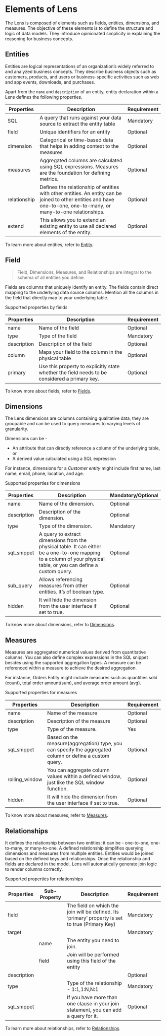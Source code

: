 # Elements of Lens

The Lens is composed of elements such as fields, entities, dimensions, and measures. The objective of these elements is to define the structure and logic of data models. They introduce opinionated simplicity in explaining the reasoning for business concepts.

## Entities

Entities are logical representations of an organization’s widely referred to and analyzed business concepts. They describe business objects such as customers, products, and users or business-specific activities such as web and app events, downloads, and purchases. 

Apart from the `name` and `description` of an entity, entity declaration within a Lens defines the following properties. 

| Properties | Description | Requirement |
| --- | --- | --- |
| SQL | A query that runs against your data source to extract the entity table | Mandatory |
| field | Unique identifiers for an entity | Optional |
| dimension | Categorical or time-based data that helps in adding context to the measures | Optional |
| measures | Aggregated columns are calculated using SQL expressions. Measures are the foundation for defining metrics. | Optional |
| relationship | Defines the relationship of entities with other entities. An entity can be joined to other entities and have one-to-one, one-to-many, or many-to-one relationships. | Optional |
| extend | This allows you to extend an existing entity to use all declared elements of the entity. | Optional |

To learn more about entities, refer to
[Entity](./entity.md).

## Field

> Field, Dimensions, Measures, and Relationships are integral to the schema of all entities you define.
> 

Fields are columns that uniquely identify an entity. The fields contain direct mapping to the underlying data source columns. Mention all the columns in the field that directly map to your underlying table. 

Supported properties by fields

| Properties | Description | Requirement |
| --- | --- | --- |
| name | Name of the field | Optional |
| type | Type of the field | Mandatory |
| description | Description of the field | Optional |
| column | Maps your field to the column in the physical table | Optional |
| primary | Use this property to explicitly state whether the field needs to be considered a primary key. | Optional |

To know more about fields, refer to
[Fields](./fields.md).

## Dimensions

The Lens dimensions are columns containing qualitative data; they are groupable and can be used to query measures to varying levels of granularity. 

Dimensions can be - 

- An attribute that can directly reference a column of the underlying table, or
- A derived value calculated using a SQL expression

For instance, dimensions for a *Customer entity* might include first name, last name, email, phone, location, and age. 

Supported properties for dimensions

| Properties | Description | Mandatory/Optional |
| --- | --- | --- |
| name | Name of the dimension. | Optional |
| description | Description of the dimension. | Optional |
| type | Type of the dimension.| Mandatory |
| sql_snippet | A query to extract dimensions from the physical table. It can either be a one-to-one mapping to a column of your physical table, or you can define a custom query. | Optional |
| sub_query | Allows referencing measures from other entities. It’s of boolean type. | Optional |
| hidden | It will hide the dimension from the user interface if set to true. | Optional |

To know more about dimensions, refer to
[Dimensions](./dimensions.md).

## Measures

Measures are aggregated numerical values derived from quantitative columns. You can also define complex expressions in the SQL snippet besides using the supported aggregation types. A measure can be referenced within a measure to achieve the desired aggregation.

For instance, Orders Entity might include measures such as quantities sold (count), total order amount(sum), and average order amount (avg).

Supported properties for measures

| Properties | Description | Requirement |
| --- | --- | --- |
| name | Name of the measure | Optional |
| description | Description of the measure | Optional |
| type | Type of the measure.  | Yes |
| sql_snippet | Based on the measure(aggregation) type, you can specify the aggregated column or define a custom query. | Optional |
| rolling_window | You can aggregate column values within a defined window, just like the SQL window function. | Optional |
| hidden | It will hide the dimension from the user interface if set to true. | Optional |

To know more about measures, refer to
[Measures](./measures.md).

## Relationships

It defines the relationship between two entities; it can be - one-to-one, one-to-many, or many-to-one. A defined relationship simplifies querying dimensions and measures from multiple entities. Entities would be joined based on the defined keys and relationships. Once the relationship and fields are declared in the model, Lens will automatically generate join logic to render columns correctly. 

Supported properties for relationships

| Properties | Sub-Property | Description | Requirement |
| --- | --- | --- | --- |
| field |  | The field on which the join will be defined. Its ‘primary’ property is set to true (Primary Key) | Mandatory |
| target |  |  | Mandatory |
|  | name | The entity you need to join. |  |
|  | field | Join will be performed using this field of the entity |  |
| description |  |  | Optional |
| type |  | Type of the relationship - 1:1,1:N,N:1 | Mandatory |
| sql_snippet |  | If you have more than one clause in your join statement, you can add a query for it. | Optional |

To learn more about relationships, refer to
[Relationships](./relationships.md).